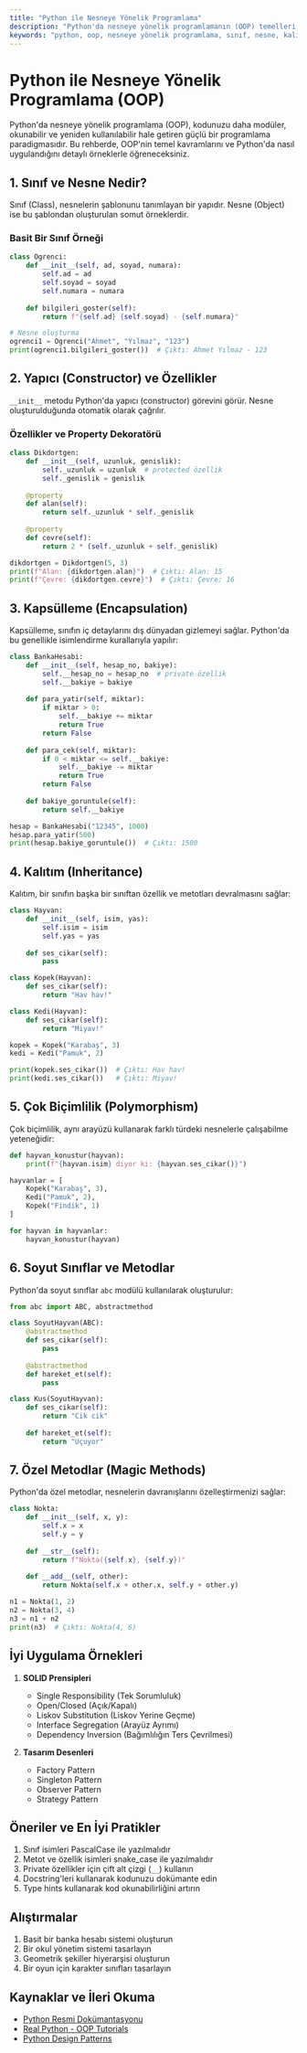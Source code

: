 ```yaml
---
title: "Python ile Nesneye Yönelik Programlama"
description: "Python'da nesneye yönelik programlamanın (OOP) temelleri, sınıflar, nesneler, kalıtım ve daha fazlası."
keywords: "python, oop, nesneye yönelik programlama, sınıf, nesne, kalıtım, inheritance, encapsulation, polymorphism"
---
```


# Python ile Nesneye Yönelik Programlama (OOP)

Python'da nesneye yönelik programlama (OOP), kodunuzu daha modüler, okunabilir ve yeniden kullanılabilir hale getiren güçlü bir programlama paradigmasıdır. Bu rehberde, OOP'nin temel kavramlarını ve Python'da nasıl uygulandığını detaylı örneklerle öğreneceksiniz.

## 1. Sınıf ve Nesne Nedir?

Sınıf (Class), nesnelerin şablonunu tanımlayan bir yapıdır. Nesne (Object) ise bu şablondan oluşturulan somut örneklerdir.

### Basit Bir Sınıf Örneği

```python
class Ogrenci:
    def __init__(self, ad, soyad, numara):
        self.ad = ad
        self.soyad = soyad
        self.numara = numara
    
    def bilgileri_goster(self):
        return f"{self.ad} {self.soyad} - {self.numara}"

# Nesne oluşturma
ogrenci1 = Ogrenci("Ahmet", "Yılmaz", "123")
print(ogrenci1.bilgileri_goster())  # Çıktı: Ahmet Yılmaz - 123
```

## 2. Yapıcı (Constructor) ve Özellikler

`__init__` metodu Python'da yapıcı (constructor) görevini görür. Nesne oluşturulduğunda otomatik olarak çağrılır.

### Özellikler ve Property Dekoratörü

```python
class Dikdortgen:
    def __init__(self, uzunluk, genislik):
        self._uzunluk = uzunluk  # protected özellik
        self._genislik = genislik
    
    @property
    def alan(self):
        return self._uzunluk * self._genislik
    
    @property
    def cevre(self):
        return 2 * (self._uzunluk + self._genislik)

dikdortgen = Dikdortgen(5, 3)
print(f"Alan: {dikdortgen.alan}")  # Çıktı: Alan: 15
print(f"Çevre: {dikdortgen.cevre}")  # Çıktı: Çevre: 16
```

## 3. Kapsülleme (Encapsulation)

Kapsülleme, sınıfın iç detaylarını dış dünyadan gizlemeyi sağlar. Python'da bu genellikle isimlendirme kurallarıyla yapılır:

```python
class BankaHesabi:
    def __init__(self, hesap_no, bakiye):
        self.__hesap_no = hesap_no  # private özellik
        self.__bakiye = bakiye
    
    def para_yatir(self, miktar):
        if miktar > 0:
            self.__bakiye += miktar
            return True
        return False
    
    def para_cek(self, miktar):
        if 0 < miktar <= self.__bakiye:
            self.__bakiye -= miktar
            return True
        return False
    
    def bakiye_goruntule(self):
        return self.__bakiye

hesap = BankaHesabi("12345", 1000)
hesap.para_yatir(500)
print(hesap.bakiye_goruntule())  # Çıktı: 1500
```

## 4. Kalıtım (Inheritance)

Kalıtım, bir sınıfın başka bir sınıftan özellik ve metotları devralmasını sağlar:

```python
class Hayvan:
    def __init__(self, isim, yas):
        self.isim = isim
        self.yas = yas
    
    def ses_cikar(self):
        pass

class Kopek(Hayvan):
    def ses_cikar(self):
        return "Hav hav!"

class Kedi(Hayvan):
    def ses_cikar(self):
        return "Miyav!"

kopek = Kopek("Karabaş", 3)
kedi = Kedi("Pamuk", 2)

print(kopek.ses_cikar())  # Çıktı: Hav hav!
print(kedi.ses_cikar())   # Çıktı: Miyav!
```

## 5. Çok Biçimlilik (Polymorphism)

Çok biçimlilik, aynı arayüzü kullanarak farklı türdeki nesnelerle çalışabilme yeteneğidir:

```python
def hayvan_konustur(hayvan):
    print(f"{hayvan.isim} diyor ki: {hayvan.ses_cikar()}")

hayvanlar = [
    Kopek("Karabaş", 3),
    Kedi("Pamuk", 2),
    Kopek("Findik", 1)
]

for hayvan in hayvanlar:
    hayvan_konustur(hayvan)
```

## 6. Soyut Sınıflar ve Metodlar

Python'da soyut sınıflar `abc` modülü kullanılarak oluşturulur:

```python
from abc import ABC, abstractmethod

class SoyutHayvan(ABC):
    @abstractmethod
    def ses_cikar(self):
        pass
    
    @abstractmethod
    def hareket_et(self):
        pass

class Kus(SoyutHayvan):
    def ses_cikar(self):
        return "Cik cik"
    
    def hareket_et(self):
        return "Uçuyor"
```

## 7. Özel Metodlar (Magic Methods)

Python'da özel metodlar, nesnelerin davranışlarını özelleştirmenizi sağlar:

```python
class Nokta:
    def __init__(self, x, y):
        self.x = x
        self.y = y
    
    def __str__(self):
        return f"Nokta({self.x}, {self.y})"
    
    def __add__(self, other):
        return Nokta(self.x + other.x, self.y + other.y)

n1 = Nokta(1, 2)
n2 = Nokta(3, 4)
n3 = n1 + n2
print(n3)  # Çıktı: Nokta(4, 6)
```

## İyi Uygulama Örnekleri

1. **SOLID Prensipleri**
   - Single Responsibility (Tek Sorumluluk)
   - Open/Closed (Açık/Kapalı)
   - Liskov Substitution (Liskov Yerine Geçme)
   - Interface Segregation (Arayüz Ayrımı)
   - Dependency Inversion (Bağımlılığın Ters Çevrilmesi)

2. **Tasarım Desenleri**
   - Factory Pattern
   - Singleton Pattern
   - Observer Pattern
   - Strategy Pattern

## Öneriler ve En İyi Pratikler

1. Sınıf isimleri PascalCase ile yazılmalıdır
2. Metot ve özellik isimleri snake_case ile yazılmalıdır
3. Private özellikler için çift alt çizgi (`__`) kullanın
4. Docstring'leri kullanarak kodunuzu dokümante edin
5. Type hints kullanarak kod okunabilirliğini artırın

## Alıştırmalar

1. Basit bir banka hesabı sistemi oluşturun
2. Bir okul yönetim sistemi tasarlayın
3. Geometrik şekiller hiyerarşisi oluşturun
4. Bir oyun için karakter sınıfları tasarlayın

## Kaynaklar ve İleri Okuma

- [Python Resmi Dokümantasyonu](https://docs.python.org/3/tutorial/classes.html)
- [Real Python - OOP Tutorials](https://realpython.com/python3-object-oriented-programming/)
- [Python Design Patterns](https://python-patterns.guide/) 